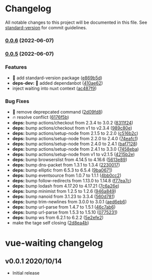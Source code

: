 # Changelog

All notable changes to this project will be documented in this file. See [standard-version](https://github.com/conventional-changelog/standard-version) for commit guidelines.

### [0.0.6](https://github.com/chantouch/vue-waiting/compare/v0.0.5...v0.0.6) (2022-06-07)

### [0.0.5](https://github.com/chantouch/vue-waiting/compare/v0.0.3...v0.0.5) (2022-06-07)


### Features

* :beer: add standard-version package ([e869b5d](https://github.com/chantouch/vue-waiting/commit/e869b5d9319bcfb93febb58d3b5b73b59bed9c85))
* **deps-dev:** :rocket: added dependanbot ([410ae62](https://github.com/chantouch/vue-waiting/commit/410ae62bacc1fba06b77a4b1783cc404aeddd190))
* inject waiting into nuxt context ([ac487f9](https://github.com/chantouch/vue-waiting/commit/ac487f9b32cbf48d355c3682f11d23e8b2db23c0))


### Bug Fixes

* :bug: remove deprepcated command ([2d09fd8](https://github.com/chantouch/vue-waiting/commit/2d09fd82e5c326e3dda2a546934da22d8024ddd9))
* :fire: resolve conflict ([6176f5b](https://github.com/chantouch/vue-waiting/commit/6176f5b7a2c21667d949a1f215a629eed2bdf1b5))
* **deps:** bump actions/checkout from 2.3.4 to 3.0.2 ([8311f24](https://github.com/chantouch/vue-waiting/commit/8311f242074fbefcafa12b291c792ac5229286a6))
* **deps:** bump actions/checkout from v1 to v2.3.4 ([989c80e](https://github.com/chantouch/vue-waiting/commit/989c80edc8d5398ae5322502200c098d4ce32dbd))
* **deps:** bump actions/setup-node from 2.1.5 to 2.2.0 ([c516b2c](https://github.com/chantouch/vue-waiting/commit/c516b2cfb3f8a28eddd8489ba656e31aba3d08cc))
* **deps:** bump actions/setup-node from 2.2.0 to 2.4.0 ([74eafc1](https://github.com/chantouch/vue-waiting/commit/74eafc1a61ff65776ca5e3f6fe26e040c3523e04))
* **deps:** bump actions/setup-node from 2.4.0 to 2.4.1 ([baf7128](https://github.com/chantouch/vue-waiting/commit/baf7128805befbda9ff378286a2e47dcddaca78c))
* **deps:** bump actions/setup-node from 2.4.1 to 3.3.0 ([7458eba](https://github.com/chantouch/vue-waiting/commit/7458eba95669378bca628fc5a8c1803641d03de1))
* **deps:** bump actions/setup-node from v1 to v2.1.5 ([4215b2e](https://github.com/chantouch/vue-waiting/commit/4215b2eb66c79e3028121f6a82467a58534130a7))
* **deps:** bump browserslist from 4.14.5 to 4.16.6 ([5613e89](https://github.com/chantouch/vue-waiting/commit/5613e89efb6f5855881d6bfe7154583221e9b2f2))
* **deps:** bump dns-packet from 1.3.1 to 1.3.4 ([2230017](https://github.com/chantouch/vue-waiting/commit/2230017e9166d8055f8062aca4ed31b5b1b5fc86))
* **deps:** bump elliptic from 6.5.3 to 6.5.4 ([9ba0671](https://github.com/chantouch/vue-waiting/commit/9ba0671cd1db220e9a82f5746a8d08ed511bf4bb))
* **deps:** bump eventsource from 1.0.7 to 1.1.1 ([4bb0cc2](https://github.com/chantouch/vue-waiting/commit/4bb0cc255f47018834d96b384f924a55247a6a2a))
* **deps:** bump follow-redirects from 1.13.0 to 1.14.8 ([f77ea7c](https://github.com/chantouch/vue-waiting/commit/f77ea7cb1e336b2169aae392ebb83b06ea925cee))
* **deps:** bump lodash from 4.17.20 to 4.17.21 ([7c6a26e](https://github.com/chantouch/vue-waiting/commit/7c6a26e3e13b85dcd423777d36c0e8e152ddb48f))
* **deps:** bump minimist from 1.2.5 to 1.2.6 ([946a849](https://github.com/chantouch/vue-waiting/commit/946a84908138e605cdb60e8cd1b577c9e0e51436))
* **deps:** bump nanoid from 3.1.23 to 3.3.4 ([560d781](https://github.com/chantouch/vue-waiting/commit/560d7818762f2cd5a7d7808f06962001eb974249))
* **deps:** bump trim-newlines from 3.0.0 to 3.0.1 ([aed6eb6](https://github.com/chantouch/vue-waiting/commit/aed6eb64c3c5636ba6f7bfa6aa965f5c8c5a36c6))
* **deps:** bump url-parse from 1.4.7 to 1.5.1 ([46c7ab6](https://github.com/chantouch/vue-waiting/commit/46c7ab6ffa263a369a8d831a38f1be01f6fb5c6a))
* **deps:** bump url-parse from 1.5.3 to 1.5.10 ([0775231](https://github.com/chantouch/vue-waiting/commit/0775231ec9cb256283716e6e08b546638275c5cd))
* **deps:** bump ws from 6.2.1 to 6.2.2 ([5e2efe2](https://github.com/chantouch/vue-waiting/commit/5e2efe2bfcaf80853de8f8891fa650a3482ec8fb))
* make the tage self closing ([2d8ea4b](https://github.com/chantouch/vue-waiting/commit/2d8ea4b638e4b52db47f6828dcf04fbabfea56bf))

# vue-waiting changelog

## v0.0.1 2020/10/14
- Initial release
